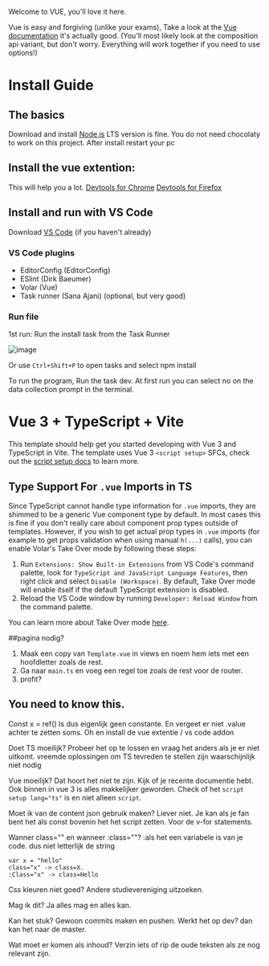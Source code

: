 Welcome to VUE, you'll love it here.

Vue is easy and forgiving (unlike your exams),
Take a look at the [Vue documentation](https://vuejs.org/guide/introduction.html) it's actually good. (You'll most likely look at the composition api variant, but don't worry. Everything will work together if you need to use options!)

# Install Guide

## The basics

Download and install [Node.js](https://nodejs.org/en/) LTS version is fine.
You do not need chocolaty to work on this project.
After install restart your pc

## Install the vue extention:

This will help you a lot.
[Devtools for Chrome](https://chrome.google.com/webstore/detail/vuejs-devtools/nhdogjmejiglipccpnnnanhbledajbpd)
[Devtools for Firefox](https://addons.mozilla.org/en-US/firefox/addon/vue-js-devtools/)

## Install and run with VS Code

Download [VS Code](https://code.visualstudio.com/download) (if you haven't already)

### VS Code plugins

- EditorConfig (EditorConfig)
- ESlint (Dirk Baeumer)
- Volar (Vue)
- Task runner (Sana Ajani) (optional, but very good)

### Run file

1st run: Run the install task from the Task Runner

![image](https://user-images.githubusercontent.com/22635990/109289352-60059100-7826-11eb-88ff-d38828a57a57.png)

Or use `Ctrl+Shift+P` to open tasks and select npm install

To run the program, Run the task dev.
At first run you can select no on the data collection prompt in the terminal.

# Vue 3 + TypeScript + Vite

This template should help get you started developing with Vue 3 and TypeScript in Vite. The template uses Vue 3 `<script setup>` SFCs, check out the [script setup docs](https://v3.vuejs.org/api/sfc-script-setup.html#sfc-script-setup) to learn more.

## Type Support For `.vue` Imports in TS

Since TypeScript cannot handle type information for `.vue` imports, they are shimmed to be a generic Vue component type by default. In most cases this is fine if you don't really care about component prop types outside of templates. However, if you wish to get actual prop types in `.vue` imports (for example to get props validation when using manual `h(...)` calls), you can enable Volar's Take Over mode by following these steps:

1. Run `Extensions: Show Built-in Extensions` from VS Code's command palette, look for `TypeScript and JavaScript Language Features`, then right click and select `Disable (Workspace)`. By default, Take Over mode will enable itself if the default TypeScript extension is disabled.
2. Reload the VS Code window by running `Developer: Reload Window` from the command palette.

You can learn more about Take Over mode [here](https://github.com/johnsoncodehk/volar/discussions/471).

##pagina nodig?

1. Maak een copy van `Template.vue` in views en noem hem iets met een hoofdletter zoals de rest.
2. Ga naar `main.ts` en voeg een regel toe zoals de rest voor de router.
3. profit?

## You need to know this.

Const x = ref()
Is dus eigenlijk geen constante. En vergeet er niet .value achter te zetten soms.
Oh en install de vue extentie / vs code addon

Doet TS moeilijk?
Probeer het op te lossen en vraag het anders als je er niet uitkomt.
vreemde oplossingen om TS tevreden te stellen zijn waarschijnlijk niet nodig

Vue moeilijk?
Dat hoort het niet te zijn.
Kijk of je recente documentie hebt. Ook binnen in vue 3 is alles makkelijker geworden.
Check of het `script setup lang="ts"` is en niet alleen `script`.

Moet ik van de content json gebruik maken?
Liever niet. Je kan als je fan bent het als const bovenin het het script zetten. Voor de v-for statements.

Wanner class="" en wanneer :class=""?
:als het een variabele is van je code. dus niet letterlijk de string

```
var x = "hello"
class="x" -> class=X.
:Class="x" -> class=Hello
```

Css kleuren niet goed?
Andere studievereniging uitzoeken.

Mag ik dit?
Ja alles mag en alles kan.

Kan het stuk?
Gewoon commits maken en pushen.
Werkt het op dev? dan kan het naar de master.

Wat moet er komen als inhoud?
Verzin iets of rip de oude teksten als ze nog relevant zijn.
